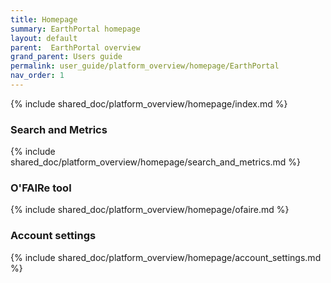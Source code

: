 ```yaml
---
title: Homepage
summary: EarthPortal homepage
layout: default
parent:  EarthPortal overview
grand_parent: Users guide
permalink: user_guide/platform_overview/homepage/EarthPortal
nav_order: 1
---
```




{% include shared_doc/platform_overview/homepage/index.md  %}

### Search and Metrics
{% include shared_doc/platform_overview/homepage/search_and_metrics.md  %}

### O'FAIRe tool
{% include shared_doc/platform_overview/homepage/ofaire.md  %}

### Account settings
{% include shared_doc/platform_overview/homepage/account_settings.md  %}

